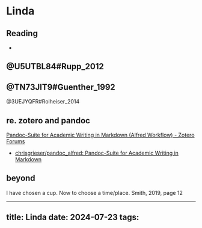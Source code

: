 # Linda
## Reading

- 
@U5UTBL84#Rupp_2012
- 
@TN73JIT9#Guenther_1992
- 
@3UEJYQFR#Rolheiser_2014



## re. zotero and pandoc

[Pandoc-Suite for Academic Writing in Markdown (Alfred Workflow) - Zotero Forums](https://forums.zotero.org/discussion/85800/pandoc-suite-for-academic-writing-in-markdown-alfred-workflow "Pandoc-Suite for Academic WriIting in Markdown (Alfred Workflow) - Zotero Forums")

- [chrisgrieser/pandoc_alfred: Pandoc-Suite for Academic Writing in Markdown](https://github.com/chrisgrieser/pandoc_alfred?tab=readme-ov-file "chrisgrieser/pandoc_alfred: Pandoc-Suite for Academic Writing in Markdown")

## beyond

I have chosen a cup. Now to choose a time/place. Smith, 2019, page 12

---
title: Linda
date: 2024-07-23
tags: 
---

